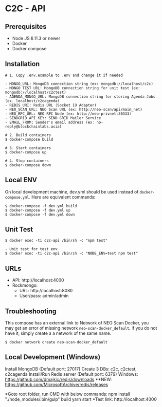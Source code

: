 # C2C - API

## Prerequisites
- Node JS 8.11.3 or newer
- Docker 
- Docker compose

## Installation
```
# 1. Copy .env.example to .env and change it if needed

- MONGO_URL: MongoDB connection string (ex: mongodb://localhost/c2c)
- MONGO_TEST_URL: MongoDB connection string for unit test (ex: mongodb://localhost/c2ctest)
- AGENDA_MONGO_URL: MongoDB connection string for storing Agenda Jobs (ex. localhost/c2cagenda)
- REDIS_URI: Redis URL (Socket IO Adapter)
- NEO_SCAN_URL: NEO Scan URL (ex: http://neo-scan/api/main_net)
- NEO_RPC_URL: NEO RPC Node (ex: http://neo-privnet:30333)
- SENDGRID_API_KEY: SEND GRID Mailer Service
- EMAIL_FROM: Sender's email address (ex: no-reply@blockchainlabs.asia)

# 2. Build containers
$ docker-compose build

# 3. Start containers
$ docker-compose up

# 4. Stop containers
$ docker-compose down
```

## Local ENV
On local development machine, dev.yml should be used instead of `docker-compose.yml`. Here are equivalent commands:

```
$ docker-compose -f dev.yml build
$ docker-compose -f dev.yml up
$ docker-compose -f dev.yml down
```

## Unit Test
```
$ docker exec -ti c2c-api /bin/sh -c "npm test"

- Unit test for test env
$ docker exec -ti c2c-api /bin/sh -c "NODE_ENV=test npm test"
```

## URLs
- API: http://localhost:4000
- Rockmongo: 
    + URL: http://localhost:8080
    + User/pass: admin/admin

## Troubleshooting
This compose has an external link to Network  of NEO Scan Docker, you may get an error of missing network `neo-scan-docker_default`. If you do not have it, simply create a a network of the same name.

```
$ docker network create neo-scan-docker_default
```

## Local Development (Windows)
Install MongoDB (Default port: 27017)
    Create 3 DBs: c2c, c2ctest, c2cagenda
Install/Run Redis server (Default port: 6379)
    Windows: https://github.com/dmajkic/redis/downloads
    **NEW: https://github.com/MicrosoftArchive/redis/releases

*Goto root folder, run CMD with below commands:
npm install
"./node_modules/.bin/gulp" build
yarn start
*Test link:
http://localhost:4000
